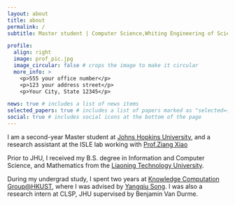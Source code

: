 ```yaml
---
layout: about
title: about
permalink: /
subtitle: Master student | Computer Science,Whiting Engineering of Science,Johns Hopkins University

profile:
  align: right
  image: prof_pic.jpg
  image_circular: false # crops the image to make it circular
  more_info: >
    <p>555 your office number</p>
    <p>123 your address street</p>
    <p>Your City, State 12345</p>

news: true # includes a list of news items
selected_papers: true # includes a list of papers marked as "selected={true}"
social: true # includes social icons at the bottom of the page
---
```

I am a second-year Master student at [Johns Hopkins University](https://www.jhu.edu/), and a research assistant at the ISLE lab working with [Prof.Ziang Xiao](https://www.ziangxiao.com/) 

Prior to JHU, I received my B.S. degree in Information and Computer Science, and Mathematics from the [Liaoning Technology University](https://en.lntu.edu.cn/).


During my undergrad study, I spent two years at [Knowledge Computation Group@HKUST](https://github.com/HKUST-KnowComp), where I was advised by [Yangqiu Song](https://www.cse.ust.hk/~yqsong/). I was also a research intern at CLSP, JHU supervised by Benjamin Van Durme.
